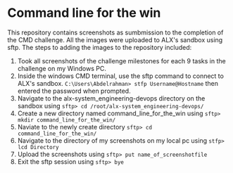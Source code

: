 # Command line for the win

This repository contains screenshots as sumbmission to the completion of the CMD challenge.
All the images were uploaded to ALX's sandbox using sftp. The steps to adding the images to the repository included:

1. Took all screenshots of the challenge milestones for each 9 tasks in the challenge on my Windows PC.
2. Inside the windows CMD terminal, use the sftp command to connect to ALX's sandbox.
```C:\Users\Abdelrahman> stfp Username@Hostname```
then entered the password when prompted.
3. Navigate to the alx-system_engineering-devops directory on the sandbox using
```sftp> cd /root/alx-system_engineering-devops/```
4. Create a new directory named command_line_for_the_win using
```sftp> mkdir command_line_for_the_win/```
5. Naviate to the newly create directory
```sftp> cd command_line_for_the_win/```
6. Navigate to the directory of my screenshots on my local pc using
```stfp> lcd Directory```
7. Upload the screenshots using
```sftp> put name_of_screenshotfile```
8. Exit the sftp session using
```sftp> bye```
